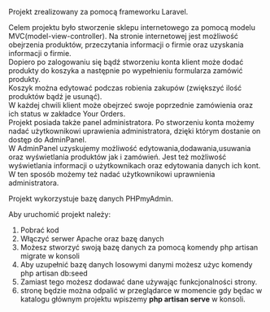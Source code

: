 Projekt zrealizowany za pomocą frameworku Laravel.

Celem projektu było stworzenie sklepu internetowego za pomocą modelu MVC(model-view-controller). Na stronie internetowej jest możliwość obejrzenia produktów, przeczytania informacji o firmie oraz uzyskania informacji o firmie. <br>
Dopiero po zalogowaniu się bądź stworzeniu konta klient może dodać produkty do koszyka a następnie po wypełnieniu formularza zamówić produkty. <br>
Koszyk można edytować podczas robienia zakupów (zwiększyć ilość produktów bądź je usunąć).<br>
W każdej chwili klient może obejrzeć swoje poprzednie zamówienia oraz ich status w zakładce Your Orders.<br>
Projekt posiada także panel administratora. Po stworzeniu konta możemy nadać użytkownikowi uprawienia administratora, dzięki którym dostanie on dostęp do AdminPanel.<br>
W AdminPanel uzyskujemy możliwość edytowania,dodawania,usuwania oraz wyświetlania produktów jak i zamówień. Jest też możliwość wyświetlania informacji o użytkownikach oraz edytowania danych ich kont. W ten sposób możemy też nadać użytkownikowi uprawnienia administratora.

Projekt wykorzystuje bazę danych PHPmyAdmin. 

Aby uruchomić projekt należy:
1. Pobrać kod
2. Włączyć serwer Apache oraz bazę danych
3. Możesz stworzyć swoją bazę danych za pomocą komendy php artisan migrate w konsoli
4. Aby uzupełnić bazę danych losowymi danymi możesz użyc komendy php artisan db:seed
5. Zamiast tego możesz dodawać dane używając funkcjonalności strony.
6. stronę będzie można odpalić w przeglądarce w momencie gdy będac w katalogu głównym projektu wpiszemy <b>php artisan serve</b> w konsoli. 
